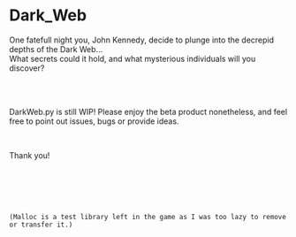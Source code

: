 # Dark_Web

One fatefull night you, John Kennedy, decide to plunge into the decrepid depths of the Dark Web... <br />
What secrets could it hold, and what mysterious individuals will you discover?

<br />
<br />

DarkWeb.py is still WIP! Please enjoy the beta product nonetheless, and feel free to point out issues, bugs or provide ideas. 

<br />

Thank you!






<br />
<br />
<br />
<br />

`(Malloc is a test library left in the game as I was too lazy to remove or transfer it.)`
